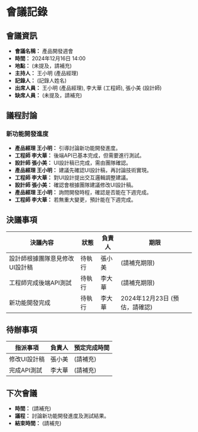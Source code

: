 # 會議記錄

## 會議資訊

*   **會議名稱：** 產品開發週會
*   **時間：** 2024年12月16日 14:00
*   **地點：** (未提及，請補充)
*   **主持人：** 王小明 (產品經理)
*   **記錄人：** (記錄人姓名)
*   **出席人員：** 王小明 (產品經理), 李大華 (工程師), 張小美 (設計師)
*   **缺席人員：** (未提及，請補充)

## 議程討論

### 新功能開發進度

*   **產品經理 王小明：** 引導討論新功能開發進度。
*   **工程師 李大華：** 後端API已基本完成，但需要進行測試。
*   **設計師 張小美：** UI設計稿已完成，需由團隊確認。
*   **產品經理 王小明：** 建議先確認UI設計稿，再討論技術實現。
*   **工程師 李大華：** 對UI設計提出交互邏輯調整建議。
*   **設計師 張小美：** 確認會根據團隊建議修改UI設計稿。
*   **產品經理 王小明：** 詢問開發時程，確認是否能在下週完成。
*   **工程師 李大華：** 若無重大變更，預計能在下週完成。

## 決議事項

| 決議內容 | 狀態 | 負責人 | 期限 |
|---|---|---|---|
| 設計師根據團隊意見修改UI設計稿 | 待執行 | 張小美 | (請補充期限) |
| 工程師完成後端API測試 | 待執行 | 李大華 | (請補充期限) |
| 新功能開發完成 | 待執行 | 李大華 | 2024年12月23日 (預估，請確認) |

## 待辦事項

| 指派事項 | 負責人 | 預定完成時間 |
|---|---|---|
| 修改UI設計稿 | 張小美 | (請補充) |
| 完成API測試 | 李大華 | (請補充) |

## 下次會議

*   **時間：** (請補充)
*   **議程：** 討論新功能開發進度及測試結果。
*   **結束時間：** (請補充)